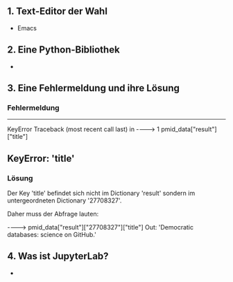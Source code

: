 ## 1. Text-Editor der Wahl

- Emacs

## 2. Eine Python-Bibliothek

-

## 3. Eine Fehlermeldung und ihre Lösung

### Fehlermeldung

----------------------------------------------------------------------------
KeyError                                  Traceback (most recent call last)
<ipython-input-25-c4d5bcbc477b> in <module>
----> 1 pmid_data["result"]["title"]

KeyError: 'title'
----------------------------------------------------------------------------

### Lösung

Der Key 'title' befindet sich nicht im Dictionary 'result' sondern im untergeordneten Dictionary '27708327'.

Daher muss der Abfrage lauten:

----> pmid_data["result"]["27708327"]["title"]
      Out: 'Democratic databases: science on GitHub.'


## 4. Was ist JupyterLab?

-

